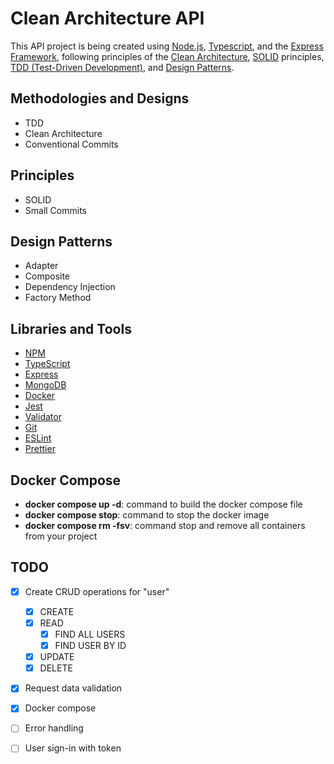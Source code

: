 # Clean Architecture API

This API project is being created using [Node.js](https://nodejs.org/en/), [Typescript](https://www.typescriptlang.org/), and the [Express Framework](https://expressjs.com/), following principles of the [Clean Architecture](https://blog.cleancoder.com/uncle-bob/2012/08/13/the-clean-architecture.html), [SOLID](https://www.geeksforgeeks.org/solid-principle-in-programming-understand-with-real-life-examples/) principles, [TDD (Test-Driven Development)](https://www.browserstack.com/guide/what-is-test-driven-development), and [Design Patterns](https://refactoring.guru/design-patterns).

## Methodologies and Designs

- TDD
- Clean Architecture
- Conventional Commits

## Principles

- SOLID
- Small Commits

## Design Patterns

- Adapter
- Composite
- Dependency Injection
- Factory Method

## Libraries and Tools

- [NPM](https://www.npmjs.com/)
- [TypeScript](https://www.typescriptlang.org/)
- [Express](https://expressjs.com/pt-br/)
- [MongoDB](https://www.mongodb.com/)
- [Docker](https://docs.docker.com/compose/)
- [Jest](https://jestjs.io/pt-BR/)
- [Validator](https://github.com/validatorjs/validator.js)
- [Git](https://git-scm.com/)
- [ESLint](https://eslint.org/)
- [Prettier](https://prettier.io/)

## Docker Compose

- **docker compose up -d**: command to build the docker compose file
- **docker compose stop**: command to stop the docker image
- **docker compose rm -fsv**: command stop and remove all containers from your project

## TODO

- [x] Create CRUD operations for "user"

  - [x] CREATE
  - [x] READ
    - [x] FIND ALL USERS
    - [x] FIND USER BY ID
  - [x] UPDATE
  - [x] DELETE

- [x] Request data validation
- [x] Docker compose
- [ ] Error handling
- [ ] User sign-in with token
